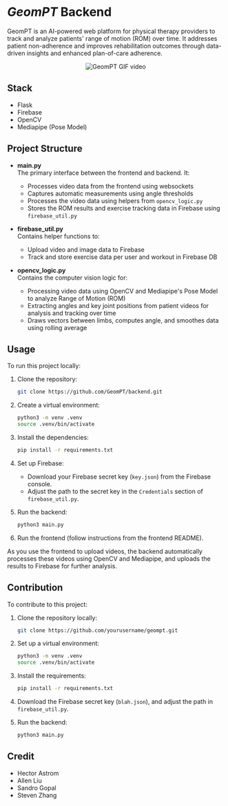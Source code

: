 # *GeomPT* Backend
GeomPT is an AI-powered web platform for physical therapy providers to track and analyze patients' range of motion (ROM) over time. It addresses patient non-adherence and improves rehabilitation outcomes through data-driven insights and enhanced plan-of-care adherence.

<div align="center">
  <img src="https://github.com/user-attachments/assets/74b3948c-56f6-4f82-8bec-0bba67086dc6" alt="GeomPT GIF video">
</div>

## Stack
- Flask
- Firebase
- OpenCV
- Mediapipe (Pose Model)

## Project Structure
- **main.py**  
  The primary interface between the frontend and backend. It:
  - Processes video data from the frontend using websockets
  - Captures automatic measurements using angle thresholds
  - Processes the video data using helpers from `opencv_logic.py`
  - Stores the ROM results and exercise tracking data in Firebase using `firebase_util.py`

- **firebase_util.py**  
  Contains helper functions to:
  - Upload video and image data to Firebase
  - Track and store exercise data per user and workout in Firebase DB

- **opencv_logic.py**  
  Contains the computer vision logic for:
  - Processing video data using OpenCV and Mediapipe's Pose Model to analyze Range of Motion (ROM)
  - Extracting angles and key joint positions from patient videos for analysis and tracking over time
  - Draws vectors between limbs, computes angle, and smoothes data using rolling average 

## Usage
To run this project locally:

1. Clone the repository:
    ```bash
    git clone https://github.com/GeomPT/backend.git
    ```

2. Create a virtual environment:
    ```bash
    python3 -m venv .venv
    source .venv/bin/activate
    ```

3. Install the dependencies:
    ```bash
    pip install -r requirements.txt
    ```

4. Set up Firebase:
    - Download your Firebase secret key (`key.json`) from the Firebase console.
    - Adjust the path to the secret key in the `Credentials` section of `firebase_util.py`.

5. Run the backend:
    ```bash
    python3 main.py
    ```

6. Run the frontend (follow instructions from the frontend README).

As you use the frontend to upload videos, the backend automatically processes these videos using OpenCV and Mediapipe, and uploads the results to Firebase for further analysis.

## Contribution
To contribute to this project:

1. Clone the repository locally:
    ```bash
    git clone https://github.com/yourusername/geompt.git
    ```

2. Set up a virtual environment:
    ```bash
    python3 -m venv .venv
    source .venv/bin/activate
    ```

3. Install the requirements:
    ```bash
    pip install -r requirements.txt
    ```

4. Download the Firebase secret key (`blah.json`), and adjust the path in `firebase_util.py`.

5. Run the backend:
    ```bash
    python3 main.py
    ```

## Credit
- Hector Astrom
- Allen Liu
- Sandro Gopal
- Steven Zhang
